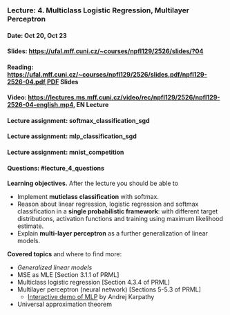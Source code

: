 ### Lecture: 4. Multiclass Logistic Regression, Multilayer Perceptron
#### Date: Oct 20, Oct 23
#### Slides: https://ufal.mff.cuni.cz/~courses/npfl129/2526/slides/?04
#### Reading: https://ufal.mff.cuni.cz/~courses/npfl129/2526/slides.pdf/npfl129-2526-04.pdf,PDF Slides
#### Video: https://lectures.ms.mff.cuni.cz/video/rec/npfl129/2526/npfl129-2526-04-english.mp4, EN Lecture
#### Lecture assignment: softmax_classification_sgd
#### Lecture assignment: mlp_classification_sgd
#### Lecture assignment: mnist_competition
#### Questions: #lecture_4_questions

**Learning objectives.** After the lecture you should be able to

- Implement **muticlass classification** with softmax.
- Reason about linear regression, logistic regression and softmax classification in a **single probabilistic framework**: with different target distributions, activation functions and training using maximum likelihood estimate.
- Explain **multi-layer perceptron** as a further generalization of linear models.

**Covered topics** and where to find more:

- _Generalized linear models_
- MSE as MLE [Section 3.1.1 of PRML]
- Multiclass logistic regression [Section 4.3.4 of PRML]
- Multilayer perceptron (neural network) [Sections 5-5.3 of PRML]
    - [Interactive demo of MLP](https://cs.stanford.edu/people/karpathy/convnetjs/demo/classify2d.html) by Andrej Karpathy
- Universal approximation theorem

